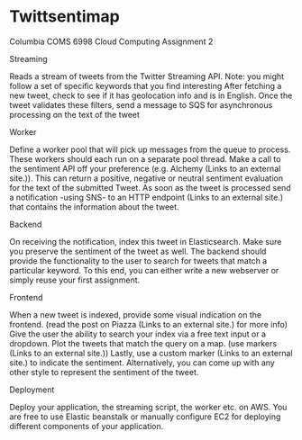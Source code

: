# Twittsentimap
Columbia COMS 6998 Cloud Computing Assignment 2

Streaming

Reads a stream of tweets from the Twitter Streaming API. Note: you might follow a set of specific keywords that you find interesting
After fetching a new tweet, check to see if it has geolocation info and is in English.
Once the tweet validates these filters, send a message to SQS for asynchronous processing on the text of the tweet

Worker

Define a worker pool that will pick up messages from the queue to process. These workers should each run on a separate pool thread.
Make a call to the sentiment API off your preference (e.g. Alchemy (Links to an external site.)). This can return a positive, negative or neutral sentiment evaluation for the text of the submitted Tweet.
As soon as the tweet is processed send a notification -using SNS- to an HTTP endpoint (Links to an external site.) that contains the information about the tweet.

Backend

On receiving the notification, index this tweet in Elasticsearch. Make sure you preserve the sentiment of the tweet as well.
The backend should provide the functionality to the user to search for tweets that match a particular keyword. To this end, you can either write a new webserver or simply reuse your first assignment.

Frontend

When a new tweet is indexed, provide some visual indication on the frontend. (read the post on Piazza (Links to an external site.) for more info)
Give the user the ability to search your index via a free text input or a dropdown.
Plot the tweets that match the query on a map. (use markers (Links to an external site.))
Lastly, use a custom marker (Links to an external site.) to indicate the sentiment. Alternatively, you can come up with any other style to represent the sentiment of the tweet. 

Deployment

Deploy your application, the streaming script, the worker etc. on AWS.
You are free to use Elastic beanstalk or manually configure EC2 for deploying different components of your application.
